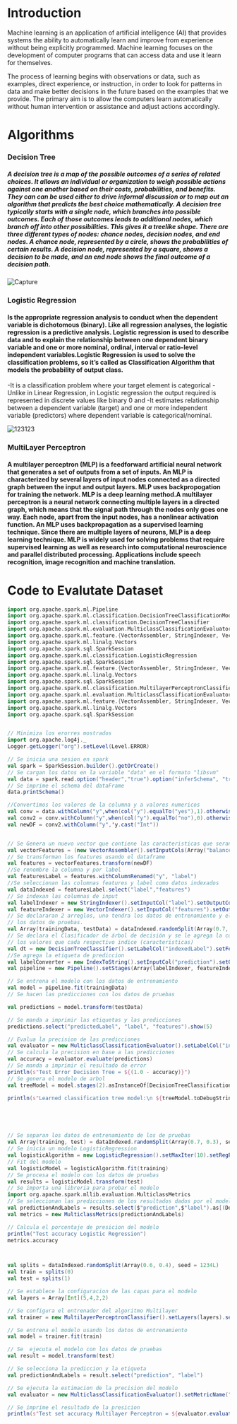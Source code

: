 # Introduction
Machine learning is an application of artificial intelligence (AI) that provides systems the ability to automatically learn and improve from experience without being explicitly programmed. Machine learning focuses on the development of computer programs that can access data and use it learn for themselves.

The process of learning begins with observations or data, such as examples, direct experience, or instruction, in order to look for patterns in data and make better decisions in the future based on the examples that we provide. The primary aim is to allow the computers learn automatically without human intervention or assistance and adjust actions accordingly.

# Algorithms 

### Decision Tree 
##### A decision tree is a map of the possible outcomes of a series of related choices. It allows an individual or organization to weigh possible actions against one another based on their costs, probabilities, and benefits. They can can be used either to drive informal discussion or to map out an algorithm that predicts the best choice mathematically. A decision tree typically starts with a single node, which branches into possible outcomes. Each of those outcomes leads to additional nodes, which branch off into other possibilities. This gives it a treelike shape. There are three different types of nodes: chance nodes, decision nodes, and end nodes. A chance node, represented by a circle, shows the probabilities of certain results. A decision node, represented by a square, shows a decision to be made, and an end node shows the final outcome of a decision path.

![Capture](https://user-images.githubusercontent.com/54339562/70585324-bf6f7680-1b78-11ea-910e-3aabefb35562.PNG)


### Logistic Regression

#### Is the appropriate regression analysis to conduct when the dependent variable is dichotomous (binary).  Like all regression analyses, the logistic regression is a predictive analysis.  Logistic regression is used to describe data and to explain the relationship between one dependent binary variable and one or more nominal, ordinal, interval or ratio-level independent variables.Logistic Regression is used to solve the classification problems, so it’s called as Classification Algorithm that models the probability of output class.

  -It is a classification problem where your target element is categorical
  -Unlike in Linear Regression, in Logistic regression the output required is represented in discrete values like binary 0 and
  -It estimates relationship between a dependent variable (target) and one or more independent variable (predictors) where dependent variable is categorical/nominal.

![123123](https://user-images.githubusercontent.com/54339562/70585462-30169300-1b79-11ea-819b-4c857064009d.PNG)


### MultiLayer Perceptron

#### A multilayer perceptron (MLP) is a feedforward artificial neural network that generates a set of outputs from a set of inputs. An MLP is characterized by several layers of input nodes connected as a directed graph between the input and output layers. MLP uses backpropogation for training the network. MLP is a deep learning method.A multilayer perceptron is a neural network connecting multiple layers in a directed graph, which means that the signal path through the nodes only goes one way. Each node, apart from the input nodes, has a nonlinear activation function. An MLP uses backpropagation as a supervised learning technique. Since there are multiple layers of neurons, MLP is a deep learning technique. MLP is widely used for solving problems that require supervised learning as well as research into computational neuroscience and parallel distributed processing. Applications include speech recognition, image recognition and machine translation.

# Code to Evalutate Dataset

```scala
import org.apache.spark.ml.Pipeline
import org.apache.spark.ml.classification.DecisionTreeClassificationModel
import org.apache.spark.ml.classification.DecisionTreeClassifier
import org.apache.spark.ml.evaluation.MulticlassClassificationEvaluator
import org.apache.spark.ml.feature.{VectorAssembler, StringIndexer, VectorIndexer, OneHotEncoder,IndexToString}
import org.apache.spark.ml.linalg.Vectors
import org.apache.spark.sql.SparkSession
import org.apache.spark.ml.classification.LogisticRegression
import org.apache.spark.sql.SparkSession
import org.apache.spark.ml.feature.{VectorAssembler, StringIndexer, VectorIndexer, OneHotEncoder}
import org.apache.spark.ml.linalg.Vectors
import org.apache.spark.sql.SparkSession
import org.apache.spark.ml.classification.MultilayerPerceptronClassifier
import org.apache.spark.ml.evaluation.MulticlassClassificationEvaluator
import org.apache.spark.ml.feature.{VectorAssembler, StringIndexer, VectorIndexer, OneHotEncoder}
import org.apache.spark.ml.linalg.Vectors
import org.apache.spark.sql.SparkSession


// Minimiza los erorres mostrados
import org.apache.log4j._
Logger.getLogger("org").setLevel(Level.ERROR)

// Se inicia una sesion en spark
val spark = SparkSession.builder().getOrCreate()
// Se cargan los datos en la variable "data" en el formato "libsvm"
val data = spark.read.option("header","true").option("inferSchema", "true").option("delimiter",";").format("csv").load("bank-full.csv")
// Se imprime el schema del dataFrame
data.printSchema()

//Convertimos los valores de la columna y a valores numericos
val conv = data.withColumn("y",when(col("y").equalTo("yes"),1).otherwise(col("y")))
val conv2 = conv.withColumn("y",when(col("y").equalTo("no"),0).otherwise(col("y")))
val newDF = conv2.withColumn("y",'y.cast("Int"))


// Se Genera un nuevo vector que contiene las caracteristicas que seran evaluadas
val vectorFeatures = (new VectorAssembler().setInputCols(Array("balance","day","duration","pdays","previous")).setOutputCol("features"))
// Se transforman los features usando el dataframe
val features = vectorFeatures.transform(newDF)
//Se renombre la columna y por label
val featuresLabel = features.withColumnRenamed("y", "label")
//Se seleccionan las columnas features y label como datos indexados
val dataIndexed = featuresLabel.select("label","features")
// Se indexan las columnas de input
val labelIndexer = new StringIndexer().setInputCol("label").setOutputCol("indexedLabel").fit(dataIndexed)
val featureIndexer = new VectorIndexer().setInputCol("features").setOutputCol("indexedFeatures").setMaxCategories(4).fit(dataIndexed) // features with > 4 distinct values are treated as continuous.
// Se declararan 2 arreglos, uno tendra los datos de entrenamiento y el otro tendra
// los datos de pruebas.
val Array(trainingData, testData) = dataIndexed.randomSplit(Array(0.7, 0.3))
// Se declara el Clasificador de árbol de decisión y se le agrega la columna que sera las etiquetas (indices) y
// los valores que cada respectivo indice (caracteristicas)
val dt = new DecisionTreeClassifier().setLabelCol("indexedLabel").setFeaturesCol("indexedFeatures")
//Se agrega la etiqueta de prediccion
val labelConverter = new IndexToString().setInputCol("prediction").setOutputCol("predictedLabel").setLabels(labelIndexer.labels)
val pipeline = new Pipeline().setStages(Array(labelIndexer, featureIndexer, dt, labelConverter))

// Se entrena el modelo con los datos de entrenamiento
val model = pipeline.fit(trainingData)
// Se hacen las predicciones con los datos de pruebas

val predictions = model.transform(testData)

// Se manda a imprimir las etiquetas y las predicciones
predictions.select("predictedLabel", "label", "features").show(5)

// Evalua la precision de las predicciones
val evaluator = new MulticlassClassificationEvaluator().setLabelCol("indexedLabel").setPredictionCol("prediction").setMetricName("accuracy")
// Se calcula la precision en base a las predicciones
val accuracy = evaluator.evaluate(predictions)
// Se manda a imprimir el resultado de error
println(s"Test Error Decision Tree = ${(1.0 - accuracy)}")
// Se genera el modelo de arbol
val treeModel = model.stages(2).asInstanceOf[DecisionTreeClassificationModel]

println(s"Learned classification tree model:\n ${treeModel.toDebugString}")





// Se separan los datos de entrenamiento de los de pruebas
val Array(training, test) = dataIndexed.randomSplit(Array(0.7, 0.3), seed = 12345)
// Se inicia un modelo LogisticRegression
val logisticAlgorithm = new LogisticRegression().setMaxIter(10).setRegParam(0.3).setElasticNetParam(0.8).setFamily("multinomial")
// Fit del modelo
val logisticModel = logisticAlgorithm.fit(training)
// Se procesa el modelo con los datos de pruebas
val results = logisticModel.transform(test)
// Se importa una libreria para probar el modelo
import org.apache.spark.mllib.evaluation.MulticlassMetrics
// Se seleccionan las predicciones de los resultados dados por el modelo
val predictionAndLabels = results.select($"prediction",$"label").as[(Double, Double)].rdd
val metrics = new MulticlassMetrics(predictionAndLabels)

// Calcula el porcentaje de presicion del modelo
println("Test accuracy Logistic Regression")
metrics.accuracy



val splits = dataIndexed.randomSplit(Array(0.6, 0.4), seed = 1234L)
val train = splits(0)
val test = splits(1)

// Se establece la configuracion de las capas para el modelo 
val layers = Array[Int](5,4,2,2)

// Se configura el entrenador del algoritmo Multilayer
val trainer = new MultilayerPerceptronClassifier().setLayers(layers).setBlockSize(128).setSeed(1234L).setMaxIter(100)

// Se entrena el modelo usando los datos de entrenamiento
val model = trainer.fit(train)

// Se  ejecuta el modelo con los datos de pruebas
val result = model.transform(test)

// Se selecciona la prediccion y la etiqueta
val predictionAndLabels = result.select("prediction", "label")

// Se ejecuta la estimacion de la precision del modelo
val evaluator = new MulticlassClassificationEvaluator().setMetricName("accuracy")

// Se imprime el resultado de la presicion
println(s"Test set accuracy Multilayer Perceptron = ${evaluator.evaluate(predictionAndLabels)}")

```
